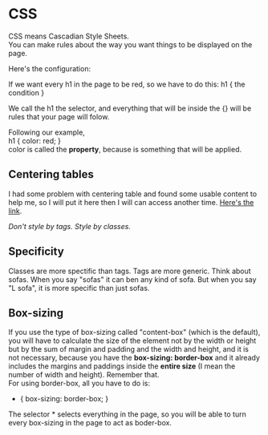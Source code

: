 # CSS
CSS means Cascadian Style Sheets.  
You can make rules about the way you want things to be displayed on the page. 
   
Here's the configuration:  
  
If we want every h1 in the page to be red, so we have to do this:
h1 { the condition }  
  
We call the h1 the selector, and everything that will be inside the {} will be rules that your page will folow.  
  
Following our example,  
h1 { color: red; }  
color is called the **property**, because is something that will be applied.  
  
## Centering tables
I had some problem with centering table and found some usable content to help me, so I will put it here then I will can access another time. [Here's the link](https://www.granneman.com/webdev/coding/css/centertables).  
  
*Don't style by tags. Style by classes.*  
  
## Specificity
Classes are more spectific than tags. Tags are more generic. Think about sofas. When you say "sofas" it can ben any kind of sofa. But when you say "L sofa", it is more specific than just sofas.  
  
## Box-sizing
If you use the type of box-sizing called "content-box" (which is the default), you will have to calculate the size of the element not by the width or height but by the sum of margin and padding and the width and height, and it is not necessary, because you have the **box-sizing: border-box** and it already includes the margins and paddings inside the **entire size** (I mean the number of width and height). Remember that.  
For using border-box, all you have to do is:  
  
* {
    box-sizing: border-box;
}  
  
The selector * selects everything in the page, so you will be able to turn every box-sizing in the page to act as boder-box.